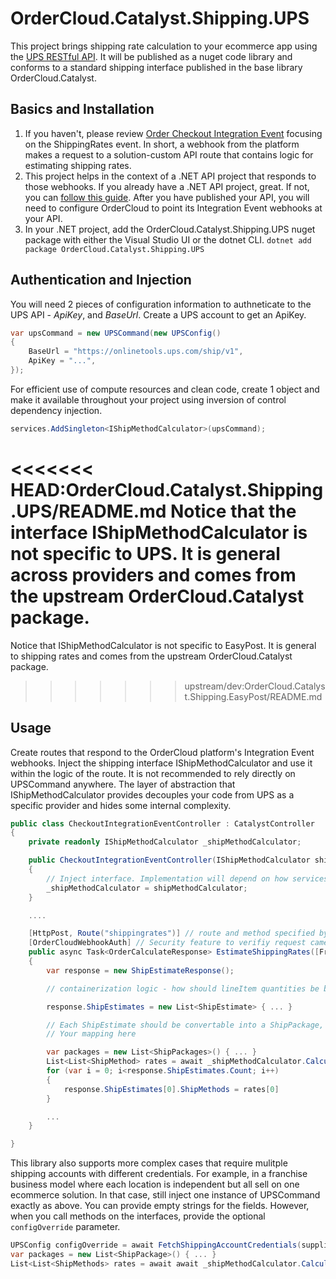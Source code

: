 ﻿# OrderCloud.Catalyst.Shipping.UPS

This project brings shipping rate calculation to your ecommerce app using the [UPS RESTful API](https://www.ups.com/upsdeveloperkit?loc=en_US). It will be published as a nuget code library and conforms to a standard shipping interface published in the base library OrderCloud.Catalyst.

## Basics and Installation

1. If you haven't, please review [Order Checkout Integration Event](https://ordercloud.io/knowledge-base/order-checkout-integration) focusing on the ShippingRates event. In short, a webhook from the platform makes a request to a solution-custom API route that contains logic for estimating shipping rates. 
2. This project helps in the context of a .NET API project that responds to those webhooks. If you already have a .NET API project, great. If not, you can [follow this guide](https://ordercloud.io/knowledge-base/start-dotnet-middleware-from-scratch). After you have published your API, you will need to configure OrderCloud to point its Integration Event webhooks at your API. 
3. In your .NET project, add the OrderCloud.Catalyst.Shipping.UPS nuget package with either the Visual Studio UI or the dotnet CLI.
`dotnet add package OrderCloud.Catalyst.Shipping.UPS`

## Authentication and Injection

You will need 2 pieces of configuration information to authneticate to the UPS API - *ApiKey*, and *BaseUrl*. Create a UPS account to get an ApiKey.

```c#
var upsCommand = new UPSCommand(new UPSConfig()
{
	BaseUrl = "https://onlinetools.ups.com/ship/v1",
	ApiKey = "...",
});
```

For efficient use of compute resources and clean code, create 1  object and make it available throughout your project using inversion of control dependency injection. 

```c#
services.AddSingleton<IShipMethodCalculator>(upsCommand);
```

<<<<<<< HEAD:OrderCloud.Catalyst.Shipping.UPS/README.md
Notice that the interface IShipMethodCalculator is not specific to UPS. It is general across providers and comes from the upstream OrderCloud.Catalyst package. 
=======
Notice that IShipMethodCalculator is not specific to EasyPost. It is general to shipping rates and comes from the upstream OrderCloud.Catalyst package. 
>>>>>>> upstream/dev:OrderCloud.Catalyst.Shipping.EasyPost/README.md


## Usage 

Create routes that respond to the OrderCloud platform's Integration Event webhooks. Inject the shipping interface IShipMethodCalculator and use it within the logic of the route. It is not recommended to rely directly on UPSCommand anywhere. The layer of abstraction that IShipMethodCalculator provides decouples your code from UPS as a specific provider and hides some internal complexity.

```c#
public class CheckoutIntegrationEventController : CatalystController
{
	private readonly IShipMethodCalculator _shipMethodCalculator;

	public CheckoutIntegrationEventController(IShipMethodCalculator shipMethodCalculator)
	{
		// Inject interface. Implementation will depend on how services were registered, UPSCommand in this case.
		_shipMethodCalculator = shipMethodCalculator; 
	}

	....

	[HttpPost, Route("shippingrates")] // route and method specified by OrderCloud platform
	[OrderCloudWebhookAuth] // Security feature to verifiy request came from Ordercloud.
	public async Task<OrderCalculateResponse> EstimateShippingRates([FromBody] OrderCalculatePayload<CheckoutConfig> payload)
	{
		var response = new ShipEstimateResponse();

		// containerization logic - how should lineItem quantities be boxed into a set of shipped packages?

		response.ShipEstimates = new List<ShipEstimate> { ... }

		// Each ShipEstimate should be convertable into a ShipPackage, which has all the data shippers need to provide a rate.
		// Your mapping here

		var packages = new List<ShipPackages>() { ... }
		List<List<ShipMethod> rates = await _shipMethodCalculator.CalculateShipMethodsAsync(packages);
		for (var i = 0; i<response.ShipEstimates.Count; i++) 
		{
			response.ShipEstimates[0].ShipMethods = rates[0]
		}

		...
	}

}
```

This library also supports more complex cases that require mulitple shipping accounts with different credentials. For example, in a franchise business model where each location is independent but all sell on one ecommerce solution. In that case, still inject one instance of UPSCommand exactly as above. You can provide empty strings for the fields. However, when you call methods on the interfaces, provide the optional `configOverride` parameter. 

```c#
UPSConfig configOverride = await FetchShippingAccountCredentials(supplierID);
var packages = new List<ShipPackage>() { ... }
List<List<ShipMethods> rates = await await _shipMethodCalculator.CalculateShipMethodsAsync(packages, configOverride);
```
